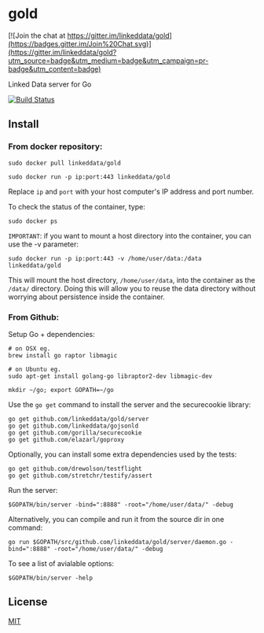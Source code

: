 # gold

[![Join the chat at https://gitter.im/linkeddata/gold](https://badges.gitter.im/Join%20Chat.svg)](https://gitter.im/linkeddata/gold?utm_source=badge&utm_medium=badge&utm_campaign=pr-badge&utm_content=badge)

Linked Data server for Go

[![Build Status](https://travis-ci.org/linkeddata/gold.png)](https://travis-ci.org/linkeddata/gold)

## Install

### From docker repository:

    sudo docker pull linkeddata/gold

    sudo docker run -p ip:port:443 linkeddata/gold

Replace `ip` and `port` with your host computer's IP address and port number.

To check the status of the container, type:

    sudo docker ps

`IMPORTANT`: if you want to mount a host directory into the container, you can use the -v parameter:

    sudo docker run -p ip:port:443 -v /home/user/data:/data linkeddata/gold

This will mount the host directory, `/home/user/data`, into the container as the `/data/` directory. Doing this will allow you to reuse the data directory without worrying about persistence inside the container.


### From Github:

Setup Go + dependencies:

    # on OSX eg.
    brew install go raptor libmagic

    # on Ubuntu eg.
    sudo apt-get install golang-go libraptor2-dev libmagic-dev 

    mkdir ~/go; export GOPATH=~/go

Use the `go get` command to install the server and the securecookie library:

    go get github.com/linkeddata/gold/server
    go get github.com/linkeddata/gojsonld
    go get github.com/gorilla/securecookie
    go get github.com/elazarl/goproxy
    
Optionally, you can install some extra dependencies used by the tests:

    go get github.com/drewolson/testflight
    go get github.com/stretchr/testify/assert

Run the server:

    $GOPATH/bin/server -bind=":8888" -root="/home/user/data/" -debug
    
Alternatively, you can compile and run it from the source dir in one command:
    
    go run $GOPATH/src/github.com/linkeddata/gold/server/daemon.go -bind=":8888" -root="/home/user/data/" -debug

To see a list of avialable options:

    $GOPATH/bin/server -help

## License

[MIT](http://joe.mit-license.org/)
